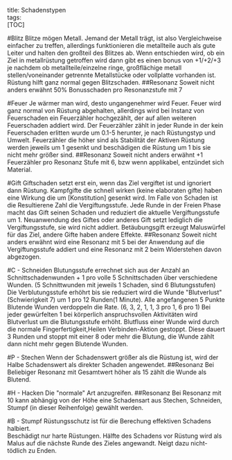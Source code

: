 title: Schadenstypen  
tags:   
[TOC]#BlitzBlitze mögen Metall. Jemand der Metall trägt, ist also Vergleichweise einfacher zu treffen, allerdings funktionieren die metallteile auch als gute Leiter und halten den großteil des Blitzes ab. Wenn entschieden wird, ob ein Ziel in metallrüstung getroffen wird dann gibt es einen bonus von +1/+2/+3 je nachdem ob metallteile/einzelne ringe, großflächige metall stellen/voneinander getrennte Metallstücke oder vollplatte vorhanden ist. Rüstung hilft ganz normal gegen Blitzschaden.##ResonanzSoweit nicht anders erwähnt 50% Bonusschaden pro Resonanzstufe mit 7#FeuerJe wärmer man wird, desto ungangenehmer wird Feuer.Feuer wird ganz normal von Rüstung abgehalten, allerdings wird bei Instanz von Feuerschaden ein Feuerzähler hochgezählt, der auf allen weiteren Feuerschaden addiert wird. Der Feuerzähler zählt in jeder Runde in der kein Feuerschaden erlitten wurde um 0.1-5 herunter, je nach Rüstungstyp und Umwelt. Feuerzähler die höher sind als Stabilität der Aktiven Rüstung werden jeweils um 1 gesenkt und beschädigen die Rüstung um 1 bis sie nicht mehr größer sind.##ResonanzSoweit nicht anders erwähnt +1 Feuerzähler pro Resonanz Stufe mit 6, bzw wenn applikabel, entzündet sich Material.#GiftGiftschaden setzt erst ein, wenn das Ziel vergiftet ist und ignoriert dann Rüstung. Kampfgifte die schnell wirken (keine elaboraten gifte)haben eine Wirkung die um [Konstitution] gesenkt wird. Im Falle von Schaden ist die Resultierene Zahl die Vergiftungsstufe. Jede Runde in der Freien Phase macht das Gift seinen Schaden und reduziert die aktuelle Vergiftungsstufe um 1. Neuanwendung des Giftes oder anderes Gift setzt lediglich die Vergiftungsstufe, sie wird nicht addiert. Betäubungsgift erzeugt Maluswürfel für das Ziel, andere Gifte haben andere Effekte.##ResonanzSoweit nicht anders erwähnt wird eine Resonanz mit 5 bei der Anwendung auf die Vergiftungsstufe addiert und eine Resonanz mit 2 beim Widerstehen davon abgezogen.#C - SchneidenBlutungsstufe errechnet sich aus der Anzahl an Schnittschadenwunden + 1 pro volle 5 Schnittschaden über verschiedene Wunden.(5 Schnittwunden mit jeweils 1 Schaden, sind 6 Blutungsstufen)Die Verblutungsstufe erhöhrt bis sie reduziert wird die Wunde "Blutverlust" (Schwierigkeit 7) um 1 pro 12 Runden(1 Minute). Alle angefangenen 5 Punkte Blutende Wunden verdoppeln die Rate. (6, 3, 2, 1, 1, 3 pro 1, 6 pro 1)Bei jeder gewürfelten 1 bei körperlich anspruchsvollen Aktivitäten wird Blutverlust um die Blutungsstufe erhöht.Blutfluss einer Wunde wird durch die normale Fingerfertigkeit,Heilen Verbinden-Aktion gestoppt. Diese dauert 3 Runden und stoppt mit einer 8 oder mehr die Blutung, die Wunde zählt dann nicht mehr gegen Blutende Wunden. #P - StechenWenn der Schadenswert größer als die Rüstung ist, wird der Halbe Schadenswert als direkter Schaden angewendet.##Resonanz Bei Beliebiger Resonanz mit Gesamtwert höher als 15 zählt die Wunde als Blutend. #H - HackenDie "normale" Art anzugreifen. ##ResonanzBei Resonanz mit 10 kann abhängig von der Höhe eine Schadensart aus Stechen, Schneiden, Stumpf (in dieser Reihenfolge) gewählt werden.#B - StumpfRüstungsschutz ist für die Berechung effektiven Schadens halbiert.  Beschädigt nur harte Rüstungen. Hälfte des Schadens vor Rüstung wird als Malus auf die nächste Runde des Zieles angewandt.Neigt dazu nicht-tödlich zu Enden.